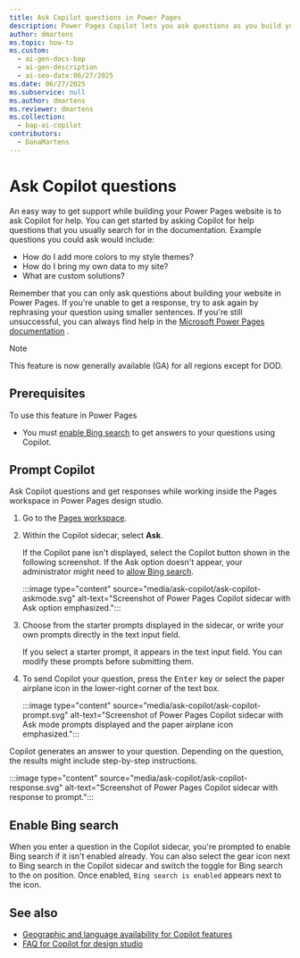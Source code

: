 ```yaml
---
title: Ask Copilot questions in Power Pages
description: Power Pages Copilot lets you ask questions as you build your site. Get quick help, step-by-step instructions, and boost your productivity.
author: dmartens
ms.topic: how-to
ms.custom:
  - ai-gen-docs-bap
  - ai-gen-description
  - ai-seo-date:06/27/2025
ms.date: 06/27/2025
ms.subservice: null
ms.author: dmartens
ms.reviewer: dmartens
ms.collection:
  - bap-ai-copilot
contributors:
  - DanaMartens
---
```


# Ask Copilot questions

An easy way to get support while building your Power Pages website is to ask Copilot for help. You can get started by asking Copilot for help questions that you usually search for in the documentation. Example questions you could ask would include:

* How do I add more colors to my style themes?
* How do I bring my own data to my site?
* What are custom solutions?

Remember that you can only ask questions about building your website in Power Pages. If you're unable to get a response, try to ask again by rephrasing your question using smaller sentences. If you're still unsuccessful, you can always find help in the [Microsoft Power Pages documentation](../index.yml) .

> [!NOTE]
> This feature is now generally available (GA) for all regions except for DOD.

## Prerequisites

To use this feature in Power Pages

* You must [enable Bing search](#enable-bing-search) to get answers to your questions using Copilot.

## Prompt Copilot

Ask Copilot questions and get responses while working inside the Pages workspace in Power Pages design studio.

1. Go to the [Pages workspace](first-page.md).
1. Within the Copilot sidecar, select **Ask**.

    If the Copilot pane isn't displayed, select the Copilot button shown in the following screenshot. If the Ask option doesn't appear, your administrator might need to [allow Bing search](/power-platform/admin/geographical-availability-copilot#turn-on-copilots-and-generative-ai-features-1).

    :::image type="content" source="media/ask-copilot/ask-copilot-askmode.svg" alt-text="Screenshot of Power Pages Copilot sidecar with Ask option emphasized.":::

1. Choose from the starter prompts displayed in the sidecar, or write your own prompts directly in the text input field.

    If you select a starter prompt, it appears in the text input field. You can modify these prompts before submitting them.

1. To send Copilot your question, press the <kbd>Enter</kbd> key or select the paper airplane icon in the lower-right corner of the text box.

    :::image type="content" source="media/ask-copilot/ask-copilot-prompt.svg" alt-text="Screenshot of Power Pages Copilot sidecar with Ask mode prompts displayed and the paper airplane icon emphasized.":::

Copilot generates an answer to your question. Depending on the question, the results might include step-by-step instructions.

:::image type="content" source="media/ask-copilot/ask-copilot-response.svg" alt-text="Screenshot of Power Pages Copilot sidecar with response to prompt.":::

## Enable Bing search

When you enter a question in the Copilot sidecar, you're prompted to enable Bing search if it isn't enabled already. You can also select the gear icon next to Bing search in the Copilot sidecar and switch the toggle for Bing search to the on position. Once enabled, `Bing search is enabled` appears next to the icon.

## See also

* [Geographic and language availability for Copilot features](https://aka.ms/bapcopilot-intl-report-external)
* [FAQ for Copilot for design studio](../faqs-design-studio.md)
